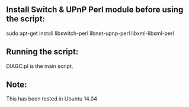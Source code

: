 Install Switch & UPnP Perl module before using the script:
----------------------------------------------
sudo apt-get install libswitch-perl libnet-upnp-perl libxml-libxml-perl

Running the script:
-------------------
DIAGC.pl is the main script.

Note:
-----
This has been tested in Ubuntu 14.04
